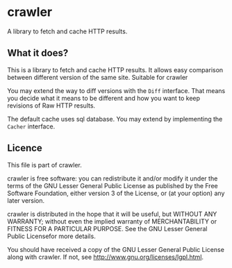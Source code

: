 crawler
=======

A library to fetch and cache HTTP results.

What it does?
-------------

This is a library to fetch and cache HTTP results. It allows easy comparison between different version of the same site. Suitable for crawler

You may extend the way to diff versions with the `Diff` interface. That means you decide what it means to be different and how you want to keep revisions of Raw HTTP results.

The default cache uses sql database. You may extend by implementing the `Cacher` interface.

Licence
-------

This file is part of crawler.

crawler is free software: you can redistribute it and/or modify it under the terms of the GNU Lesser General Public License as published by the Free Software Foundation, either version 3 of the License, or (at your option) any later version.

crawler is distributed in the hope that it will be useful, but WITHOUT ANY WARRANTY; without even the implied warranty of MERCHANTABILITY or FITNESS FOR A PARTICULAR PURPOSE. See the GNU Lesser General Public Licensefor more details.

You should have received a copy of the GNU Lesser General Public License along with crawler. If not, see http://www.gnu.org/licenses/lgpl.html.
